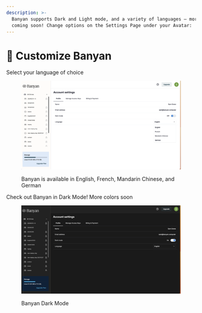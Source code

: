```yaml
---
description: >-
  Banyan supports Dark and Light mode, and a variety of languages – more options
  coming soon! Change options on the Settings Page under your Avatar:
---
```


# 🎨 Customize Banyan

Select your language of choice

<figure><img src="../../.gitbook/assets/Screenshot 2024-03-26 at 2.27.16 PM.png" alt=""><figcaption><p>Banyan is available in English, French, Mandarin Chinese, and German</p></figcaption></figure>



Check out Banyan in Dark Mode! More colors soon

<figure><img src="../../.gitbook/assets/Screenshot 2024-03-26 at 2.30.12 PM.png" alt=""><figcaption><p>Banyan Dark Mode</p></figcaption></figure>
